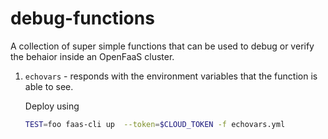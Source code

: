 # debug-functions

A collection of super simple functions that can be used to debug or verify the behaior inside an OpenFaaS cluster.

1. `echovars` - responds with the environment variables that the function is able to see.

    Deploy using

    ```sh
    TEST=foo faas-cli up  --token=$CLOUD_TOKEN -f echovars.yml
    ```
